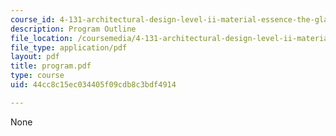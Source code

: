 ```yaml
---
course_id: 4-131-architectural-design-level-ii-material-essence-the-glass-house-fall-2003
description: Program Outline
file_location: /coursemedia/4-131-architectural-design-level-ii-material-essence-the-glass-house-fall-2003/44cc8c15ec034405f09cdb8c3bdf4914_program.pdf
file_type: application/pdf
layout: pdf
title: program.pdf
type: course
uid: 44cc8c15ec034405f09cdb8c3bdf4914

---
```

None